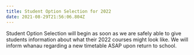```yaml
---
title: Student Option Selection for 2022
date: 2021-08-29T21:56:06.804Z
---
```

Student Option Selection will begin as soon as we are safely able to give students information about what their 2022 courses might look like. We will inform whanau regarding a new timetable ASAP upon return to school.